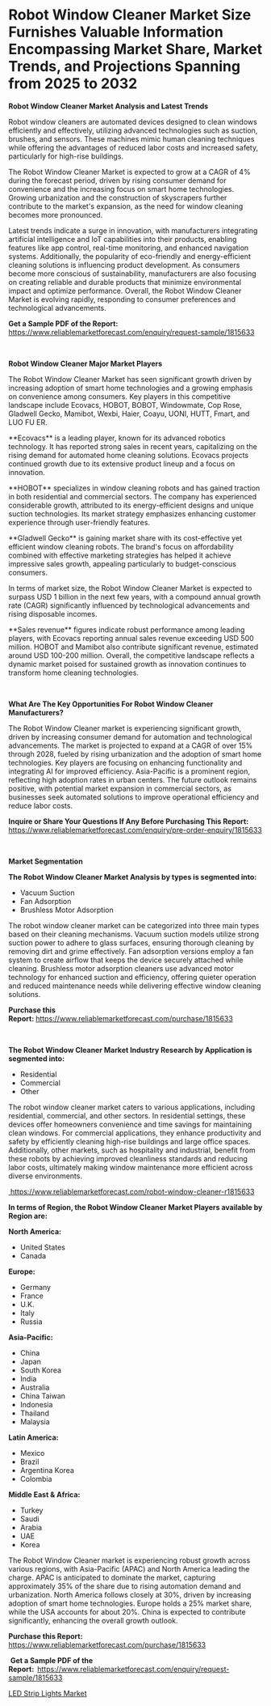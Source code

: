 <p><h1>Robot Window Cleaner Market Size Furnishes Valuable Information Encompassing Market Share, Market Trends, and Projections Spanning from 2025 to 2032</h1></p><p><strong>Robot Window Cleaner Market Analysis and Latest Trends</strong></p>
<p><p>Robot window cleaners are automated devices designed to clean windows efficiently and effectively, utilizing advanced technologies such as suction, brushes, and sensors. These machines mimic human cleaning techniques while offering the advantages of reduced labor costs and increased safety, particularly for high-rise buildings.</p><p>The Robot Window Cleaner Market is expected to grow at a CAGR of 4% during the forecast period, driven by rising consumer demand for convenience and the increasing focus on smart home technologies. Growing urbanization and the construction of skyscrapers further contribute to the market's expansion, as the need for window cleaning becomes more pronounced.</p><p>Latest trends indicate a surge in innovation, with manufacturers integrating artificial intelligence and IoT capabilities into their products, enabling features like app control, real-time monitoring, and enhanced navigation systems. Additionally, the popularity of eco-friendly and energy-efficient cleaning solutions is influencing product development. As consumers become more conscious of sustainability, manufacturers are also focusing on creating reliable and durable products that minimize environmental impact and optimize performance. Overall, the Robot Window Cleaner Market is evolving rapidly, responding to consumer preferences and technological advancements.</p></p>
<p><strong>Get a Sample PDF of the Report:&nbsp;</strong> <a href="https://www.reliablemarketforecast.com/enquiry/request-sample/1815633?utm_campaign=3103&utm_medium=2&utm_source=Github&utm_content=ia&utm_term=04042025&utm_id=robot-window-cleaner">https://www.reliablemarketforecast.com/enquiry/request-sample/1815633</a></p>
<p>&nbsp;</p>
<p><strong>Robot Window Cleaner Major Market Players</strong></p>
<p><p>The Robot Window Cleaner Market has seen significant growth driven by increasing adoption of smart home technologies and a growing emphasis on convenience among consumers. Key players in this competitive landscape include Ecovacs, HOBOT, BOBOT, Windowmate, Cop Rose, Gladwell Gecko, Mamibot, Wexbi, Haier, Coayu, UONI, HUTT, Fmart, and LUO FU ER.</p><p>**Ecovacs** is a leading player, known for its advanced robotics technology. It has reported strong sales in recent years, capitalizing on the rising demand for automated home cleaning solutions. Ecovacs projects continued growth due to its extensive product lineup and a focus on innovation.</p><p>**HOBOT** specializes in window cleaning robots and has gained traction in both residential and commercial sectors. The company has experienced considerable growth, attributed to its energy-efficient designs and unique suction technologies. Its market strategy emphasizes enhancing customer experience through user-friendly features.</p><p>**Gladwell Gecko** is gaining market share with its cost-effective yet efficient window cleaning robots. The brand's focus on affordability combined with effective marketing strategies has helped it achieve impressive sales growth, appealing particularly to budget-conscious consumers.</p><p>In terms of market size, the Robot Window Cleaner Market is expected to surpass USD 1 billion in the next few years, with a compound annual growth rate (CAGR) significantly influenced by technological advancements and rising disposable incomes.</p><p>**Sales revenue** figures indicate robust performance among leading players, with Ecovacs reporting annual sales revenue exceeding USD 500 million. HOBOT and Mamibot also contribute significant revenue, estimated around USD 100-200 million. Overall, the competitive landscape reflects a dynamic market poised for sustained growth as innovation continues to transform home cleaning technologies.</p></p>
<p>&nbsp;</p>
<p><strong>What Are The Key Opportunities For Robot Window Cleaner Manufacturers?</strong></p>
<p><p>The Robot Window Cleaner market is experiencing significant growth, driven by increasing consumer demand for automation and technological advancements. The market is projected to expand at a CAGR of over 15% through 2028, fueled by rising urbanization and the adoption of smart home technologies. Key players are focusing on enhancing functionality and integrating AI for improved efficiency. Asia-Pacific is a prominent region, reflecting high adoption rates in urban centers. The future outlook remains positive, with potential market expansion in commercial sectors, as businesses seek automated solutions to improve operational efficiency and reduce labor costs.</p></p>
<p><strong>Inquire or Share Your Questions If Any Before Purchasing This Report:</strong> <a href="https://www.reliablemarketforecast.com/enquiry/pre-order-enquiry/1815633?utm_campaign=3103&utm_medium=2&utm_source=Github&utm_content=ia&utm_term=04042025&utm_id=robot-window-cleaner">https://www.reliablemarketforecast.com/enquiry/pre-order-enquiry/1815633</a></p>
<p>&nbsp;</p>
<p><strong>Market Segmentation</strong></p>
<p><strong>The Robot Window Cleaner Market Analysis by types is segmented into:</strong></p>
<p><ul><li>Vacuum Suction</li><li>Fan Adsorption</li><li>Brushless Motor Adsorption</li></ul></p>
<p><p>The robot window cleaner market can be categorized into three main types based on their cleaning mechanisms. Vacuum suction models utilize strong suction power to adhere to glass surfaces, ensuring thorough cleaning by removing dirt and grime effectively. Fan adsorption versions employ a fan system to create airflow that keeps the device securely attached while cleaning. Brushless motor adsorption cleaners use advanced motor technology for enhanced suction and efficiency, offering quieter operation and reduced maintenance needs while delivering effective window cleaning solutions.</p></p>
<p><strong>Purchase this Report:&nbsp;</strong><a href="https://www.reliablemarketforecast.com/purchase/1815633?utm_campaign=3103&utm_medium=2&utm_source=Github&utm_content=ia&utm_term=04042025&utm_id=robot-window-cleaner">https://www.reliablemarketforecast.com/purchase/1815633</a></p>
<p>&nbsp;</p>
<p><strong>The Robot Window Cleaner Market Industry Research by Application is segmented into:</strong></p>
<p><ul><li>Residential</li><li>Commercial</li><li>Other</li></ul></p>
<p><p>The robot window cleaner market caters to various applications, including residential, commercial, and other sectors. In residential settings, these devices offer homeowners convenience and time savings for maintaining clean windows. For commercial applications, they enhance productivity and safety by efficiently cleaning high-rise buildings and large office spaces. Additionally, other markets, such as hospitality and industrial, benefit from these robots by achieving improved cleanliness standards and reducing labor costs, ultimately making window maintenance more efficient across diverse environments.</p></p>
<p><a href="https://www.reliablemarketforecast.com/robot-window-cleaner-r1815633?utm_campaign=3103&utm_medium=2&utm_source=Github&utm_content=ia&utm_term=04042025&utm_id=robot-window-cleaner">&nbsp;https://www.reliablemarketforecast.com/robot-window-cleaner-r1815633</a></p>
<p><strong>In terms of Region, the Robot Window Cleaner Market Players available by Region are:</strong></p>
<p>
    <p> <strong> North America: </strong>
        <ul>
            <li>United States</li>
            <li>Canada</li>
        </ul>
        </p> 
    <p> <strong> Europe: </strong>
        <ul>
            <li>Germany</li>
            <li>France</li>
            <li>U.K.</li>
            <li>Italy</li>
            <li>Russia</li>
        </ul>
        </p> 
    <p> <strong> Asia-Pacific: </strong>
        <ul>
            <li>China</li>
            <li>Japan</li>
            <li>South Korea</li>
            <li>India</li>
            <li>Australia</li>
            <li>China Taiwan</li>
            <li>Indonesia</li>
            <li>Thailand</li>
            <li>Malaysia</li>
        </ul>
        </p> 
    <p> <strong> Latin America: </strong>
        <ul>
            <li>Mexico</li>
            <li>Brazil</li>
            <li>Argentina Korea</li>
            <li>Colombia</li>
        </ul>
        </p> 
    <p> <strong> Middle East & Africa: </strong>
        <ul>
            <li>Turkey</li>
            <li>Saudi</li>
            <li>Arabia</li>
            <li>UAE</li>
            <li>Korea</li>
        </ul>
    </p>
    </p>
<p><p>The Robot Window Cleaner market is experiencing robust growth across various regions, with Asia-Pacific (APAC) and North America leading the charge. APAC is anticipated to dominate the market, capturing approximately 35% of the share due to rising automation demand and urbanization. North America follows closely at 30%, driven by increasing adoption of smart home technologies. Europe holds a 25% market share, while the USA accounts for about 20%. China is expected to contribute significantly, enhancing the overall growth outlook.</p></p>
<p><strong>Purchase this Report: </strong><a href="https://www.reliablemarketforecast.com/purchase/1815633?utm_campaign=3103&utm_medium=2&utm_source=Github&utm_content=ia&utm_term=04042025&utm_id=robot-window-cleaner">https://www.reliablemarketforecast.com/purchase/1815633</a></p>
<p>&nbsp;<strong>Get a Sample PDF of the Report:&nbsp;&nbsp;</strong><a href="https://www.reliablemarketforecast.com/enquiry/request-sample/1815633?utm_campaign=3103&utm_medium=2&utm_source=Github&utm_content=ia&utm_term=04042025&utm_id=robot-window-cleaner">https://www.reliablemarketforecast.com/enquiry/request-sample/1815633</a></p>
<p><strong></strong></p>
<p><p><a href="https://github.com/watzondechao/Market-Research-Report-List-1/blob/main/led-strip-lights-market.md?utm_campaign=3103&utm_medium=2&utm_source=Github&utm_content=ia&utm_term=04042025&utm_id=robot-window-cleaner">LED Strip Lights Market</a></p></p>